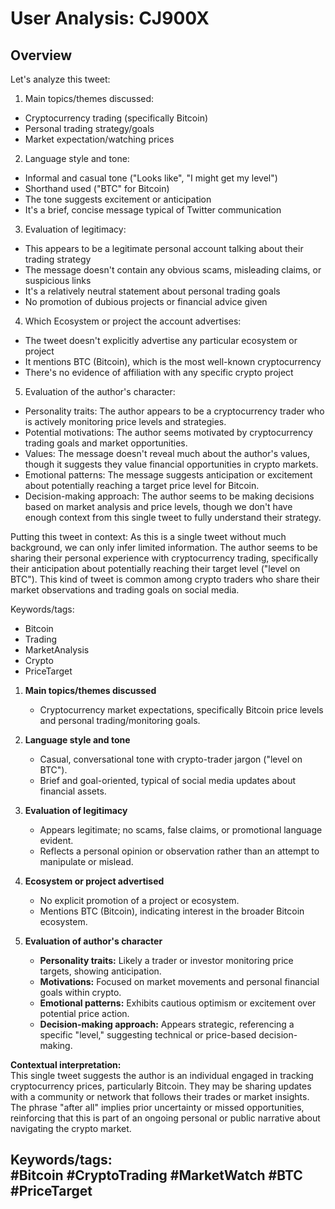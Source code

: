 # User Analysis: CJ900X

## Overview

<think>
Let's analyze this tweet:

1. Main topics/themes discussed:
- Cryptocurrency trading (specifically Bitcoin)
- Personal trading strategy/goals
- Market expectation/watching prices

2. Language style and tone:
- Informal and casual tone ("Looks like", "I might get my level")
- Shorthand used ("BTC" for Bitcoin)
- The tone suggests excitement or anticipation
- It's a brief, concise message typical of Twitter communication

3. Evaluation of legitimacy:
- This appears to be a legitimate personal account talking about their trading strategy
- The message doesn't contain any obvious scams, misleading claims, or suspicious links
- It's a relatively neutral statement about personal trading goals
- No promotion of dubious projects or financial advice given

4. Which Ecosystem or project the account advertises:
- The tweet doesn't explicitly advertise any particular ecosystem or project
- It mentions BTC (Bitcoin), which is the most well-known cryptocurrency
- There's no evidence of affiliation with any specific crypto project

5. Evaluation of the author's character:
- Personality traits: The author appears to be a cryptocurrency trader who is actively monitoring price levels and strategies.
- Potential motivations: The author seems motivated by cryptocurrency trading goals and market opportunities.
- Values: The message doesn't reveal much about the author's values, though it suggests they value financial opportunities in crypto markets.
- Emotional patterns: The message suggests anticipation or excitement about potentially reaching a target price level for Bitcoin.
- Decision-making approach: The author seems to be making decisions based on market analysis and price levels, though we don't have enough context from this single tweet to fully understand their strategy.

Putting this tweet in context: As this is a single tweet without much background, we can only infer limited information. The author seems to be sharing their personal experience with cryptocurrency trading, specifically their anticipation about potentially reaching their target level ("level on BTC"). This kind of tweet is common among crypto traders who share their market observations and trading goals on social media.

Keywords/tags:
- Bitcoin
- Trading
- MarketAnalysis
- Crypto
- PriceTarget
</think>

1. **Main topics/themes discussed**  
   - Cryptocurrency market expectations, specifically Bitcoin price levels and personal trading/monitoring goals.

2. **Language style and tone**  
   - Casual, conversational tone with crypto-trader jargon ("level on BTC").  
   - Brief and goal-oriented, typical of social media updates about financial assets.

3. **Evaluation of legitimacy**  
   - Appears legitimate; no scams, false claims, or promotional language evident.  
   - Reflects a personal opinion or observation rather than an attempt to manipulate or mislead.

4. **Ecosystem or project advertised**  
   - No explicit promotion of a project or ecosystem.  
   - Mentions BTC (Bitcoin), indicating interest in the broader Bitcoin ecosystem.

5. **Evaluation of author's character**  
   - **Personality traits:** Likely a trader or investor monitoring price targets, showing anticipation.  
   - **Motivations:** Focused on market movements and personal financial goals within crypto.  
   - **Emotional patterns:** Exhibits cautious optimism or excitement over potential price action.  
   - **Decision-making approach:** Appears strategic, referencing a specific "level," suggesting technical or price-based decision-making.

**Contextual interpretation:**  
This single tweet suggests the author is an individual engaged in tracking cryptocurrency prices, particularly Bitcoin. They may be sharing updates with a community or network that follows their trades or market insights. The phrase "after all" implies prior uncertainty or missed opportunities, reinforcing that this is part of an ongoing personal or public narrative about navigating the crypto market.

**Keywords/tags:**  
#Bitcoin #CryptoTrading #MarketWatch #BTC #PriceTarget
---
